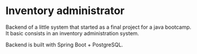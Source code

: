 # Inventory administrator

Backend of a little system that started as a final project for a java bootcamp. It basic consists in an inventory administration system.

Backend is built with Spring Boot + PostgreSQL.
